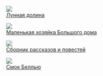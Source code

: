 ![](/books/prose_classic/Джек%20Лондон/Лунная%20долина.jpg)  
[Лунная долина](/books/prose_classic/Джек%20Лондон/Лунная%20долина)

![](/books/prose_classic/Джек%20Лондон/Маленькая%20хозяйка%20Большого%20дома.jpg)  
[Маленькая хозяйка Большого дома](/books/prose_classic/Джек%20Лондон/Маленькая%20хозяйка%20Большого%20дома)

![](/books/prose_classic/Джек%20Лондон/Сборник%20рассказов%20и%20повестей.jpg)  
[Сборник рассказов и повестей](/books/prose_classic/Джек%20Лондон/Сборник%20рассказов%20и%20повестей)

![](/books/prose_classic/Джек%20Лондон/Смок%20Беллью.jpg)  
[Смок Беллью](/books/prose_classic/Джек%20Лондон/Смок%20Беллью)
